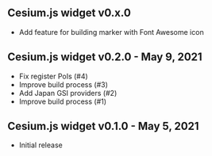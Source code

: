 ## Cesium.js widget v0.x.0

- Add feature for building marker with Font Awesome icon

## Cesium.js widget v0.2.0 - May 9, 2021

- Fix register PoIs (#4)
- Improve build process (#3)
- Add Japan GSI providers (#2)
- Improve build process (#1)

## Cesium.js widget v0.1.0 - May 5, 2021

- Initial release

